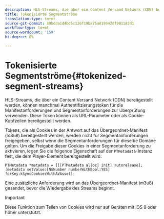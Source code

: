 ```yaml
---
description: HLS-Streams, die über ein Content Versand Network (CDN) bereitgestellt werden, können manchmal Authentifizierungstoken für die Manifestanforderungen und Segmentanforderungen zur Überprüfung verwenden. Diese Token können als URL-Parameter oder als Cookie-Kopfzeilen bereitgestellt werden.
title: Tokenisierte Segmentströme
translation-type: tm+mt
source-git-commit: 89bdda1d4bd5c126f19ba75a819942df901183d1
workflow-type: tm+mt
source-wordcount: '159'
ht-degree: 0%

---
```



# Tokenisierte Segmentströme{#tokenized-segment-streams}

HLS-Streams, die über ein Content Versand Network (CDN) bereitgestellt werden, können manchmal Authentifizierungstoken für die Manifestanforderungen und Segmentanforderungen zur Überprüfung verwenden. Diese Token können als URL-Parameter oder als Cookie-Kopfzeilen bereitgestellt werden.

Tokens, die als Cookies in der Antwort auf das Übergeordnet-Manifest (m3u8) bereitgestellt werden, werden nicht für Segmentanforderungen freigegeben, selbst wenn die Segmentanforderungen für dieselbe Domäne gelten. Um die Freigabe dieser Cookies in einer Segmentanforderung zu aktivieren, legen Sie die folgende Eigenschaft auf der `PTMetadata`-Instanz fest, die dem Player-Element bereitgestellt wird: 

```
PTMetadata *metadata = [[[PTMetadata alloc] init] autorelease]; 
[metadata setValue:[NSNumber numberWithBool:YES] forKey:kSyncCookiesWithAVAsset]; 
```

Eine zusätzliche Anforderung wird an das Übergeordnet-Manifest (m3u8) gesendet, bevor die Wiedergabe des Streams beginnt.

>[!IMPORTANT]
>
>Diese Funktion zum Teilen von Cookies wird nur auf Geräten mit iOS 8 oder höher unterstützt.

